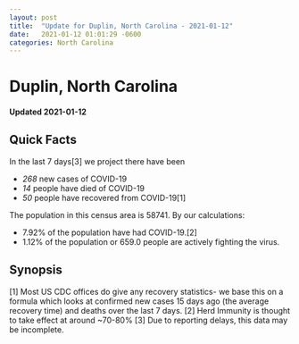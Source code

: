 ```yaml
---
layout: post
title:  "Update for Duplin, North Carolina - 2021-01-12"
date:   2021-01-12 01:01:29 -0600
categories: North Carolina
---
```


# Duplin, North Carolina
#### Updated 2021-01-12

## Quick Facts

In the last 7 days[3] we project there have been
- *268* new cases of COVID-19
- *14* people have died of COVID-19
- *50* people have recovered from COVID-19[1]

The population in this census area is 58741. By our calculations:
- 7.92% of the population have had COVID-19.[2]
- 1.12% of the population or 659.0 people are actively fighting the virus.

## Synopsis




[1] Most US CDC offices do give any recovery statistics- we base this on a formula which looks at confirmed new cases
15 days ago (the average recovery time) and deaths over the last 7 days.
[2] Herd Immunity is thought to take effect at around ~70-80%
[3] Due to reporting delays, this data may be incomplete. 
    